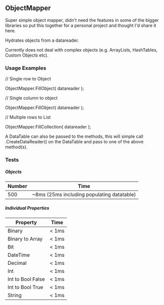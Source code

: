 ## ObjectMapper

Super simple object mapper, didn't need the features in some of the bigger libraries so put this together for a personal project and thought I'd share it here.

Hydrates objects from a datareader.

Currently does not deal with complex objects (e.g. ArrayLists, HashTables, Custom Objects etc).

### Usage Examples

// Single row to Object

ObjectMapper.FillObject<T>( datareader );

// Single column to object

ObjectMapper.FillObject<int>( datareader );

// Multiple rows to List<T>

ObjectMapper.FillCollection<T>( datareader );

A DataTable can also be passed to the methods, this will simple call .CreateDataReader() on the DataTable and pass to one of the above method(s).

### Tests

##### Objects

| Number        | Time |
|-------------------|--------|
| 500            | ~8ms (25ms including populating datatable)  |

##### Individual Properties

| Property        | Time |
|-------------------|--------|
| Binary            | < 1ms  |
| Binary to Array   | < 1ms  |
| Bit               | < 1ms  |
| DateTime          | < 1ms  |
| Decimal           | < 1ms  |
| Int               | < 1ms  |
| Int to Bool False | < 1ms  |
| Int to Bool True  | < 1ms  |
| String            | < 1ms  |


